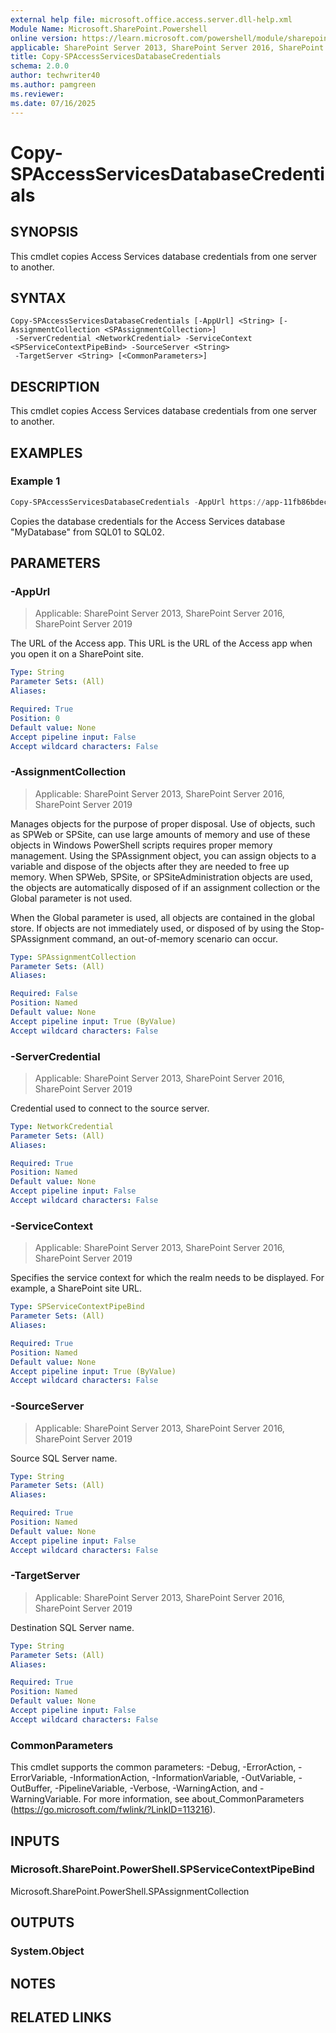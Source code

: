 ```yaml
---
external help file: microsoft.office.access.server.dll-help.xml
Module Name: Microsoft.SharePoint.Powershell
online version: https://learn.microsoft.com/powershell/module/sharepoint-server/copy-spaccessservicesdatabasecredentials
applicable: SharePoint Server 2013, SharePoint Server 2016, SharePoint Server 2019
title: Copy-SPAccessServicesDatabaseCredentials
schema: 2.0.0
author: techwriter40
ms.author: pamgreen
ms.reviewer:
ms.date: 07/16/2025
---
```


# Copy-SPAccessServicesDatabaseCredentials

## SYNOPSIS
This cmdlet copies Access Services database credentials from one server to another.

## SYNTAX

```
Copy-SPAccessServicesDatabaseCredentials [-AppUrl] <String> [-AssignmentCollection <SPAssignmentCollection>]
 -ServerCredential <NetworkCredential> -ServiceContext <SPServiceContextPipeBind> -SourceServer <String>
 -TargetServer <String> [<CommonParameters>]
```

## DESCRIPTION
This cmdlet copies Access Services database credentials from one server to another.

## EXAMPLES

### Example 1

```powershell
Copy-SPAccessServicesDatabaseCredentials -AppUrl https://app-11fb86bdec407b.apps.contoso.com/sites/team/MyDatabase -ServerCredential (Get-Credential) -ServiceContext https://team.contoso.com -SourceServer SQL01 -TargetServer SQL02
```

Copies the database credentials for the Access Services database "MyDatabase" from SQL01 to SQL02.

## PARAMETERS

### -AppUrl

> Applicable: SharePoint Server 2013, SharePoint Server 2016, SharePoint Server 2019

The URL of the Access app. This URL is the URL of the Access app when you open it on a SharePoint site.

```yaml
Type: String
Parameter Sets: (All)
Aliases:

Required: True
Position: 0
Default value: None
Accept pipeline input: False
Accept wildcard characters: False
```

### -AssignmentCollection

> Applicable: SharePoint Server 2013, SharePoint Server 2016, SharePoint Server 2019

Manages objects for the purpose of proper disposal. Use of objects, such as SPWeb or SPSite, can use large amounts of memory and use of these objects in Windows PowerShell scripts requires proper memory management. Using the SPAssignment object, you can assign objects to a variable and dispose of the objects after they are needed to free up memory. When SPWeb, SPSite, or SPSiteAdministration objects are used, the objects are automatically disposed of if an assignment collection or the Global parameter is not used.

When the Global parameter is used, all objects are contained in the global store. If objects are not immediately used, or disposed of by using the Stop-SPAssignment command, an out-of-memory scenario can occur.

```yaml
Type: SPAssignmentCollection
Parameter Sets: (All)
Aliases:

Required: False
Position: Named
Default value: None
Accept pipeline input: True (ByValue)
Accept wildcard characters: False
```

### -ServerCredential

> Applicable: SharePoint Server 2013, SharePoint Server 2016, SharePoint Server 2019

Credential used to connect to the source server.

```yaml
Type: NetworkCredential
Parameter Sets: (All)
Aliases:

Required: True
Position: Named
Default value: None
Accept pipeline input: False
Accept wildcard characters: False
```

### -ServiceContext

> Applicable: SharePoint Server 2013, SharePoint Server 2016, SharePoint Server 2019

Specifies the service context for which the realm needs to be displayed. For example, a SharePoint site URL.

```yaml
Type: SPServiceContextPipeBind
Parameter Sets: (All)
Aliases:

Required: True
Position: Named
Default value: None
Accept pipeline input: True (ByValue)
Accept wildcard characters: False
```

### -SourceServer

> Applicable: SharePoint Server 2013, SharePoint Server 2016, SharePoint Server 2019

Source SQL Server name.

```yaml
Type: String
Parameter Sets: (All)
Aliases:

Required: True
Position: Named
Default value: None
Accept pipeline input: False
Accept wildcard characters: False
```

### -TargetServer

> Applicable: SharePoint Server 2013, SharePoint Server 2016, SharePoint Server 2019

Destination SQL Server name.

```yaml
Type: String
Parameter Sets: (All)
Aliases:

Required: True
Position: Named
Default value: None
Accept pipeline input: False
Accept wildcard characters: False
```

### CommonParameters
This cmdlet supports the common parameters: -Debug, -ErrorAction, -ErrorVariable, -InformationAction, -InformationVariable, -OutVariable, -OutBuffer, -PipelineVariable, -Verbose, -WarningAction, and -WarningVariable. For more information, see about_CommonParameters (https://go.microsoft.com/fwlink/?LinkID=113216).

## INPUTS

### Microsoft.SharePoint.PowerShell.SPServiceContextPipeBind
Microsoft.SharePoint.PowerShell.SPAssignmentCollection

## OUTPUTS

### System.Object

## NOTES

## RELATED LINKS
